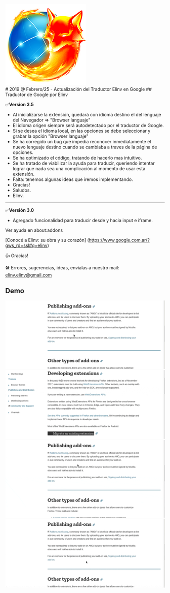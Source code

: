 <a href="https://www.google.com.ar/?gws_rd=ssl#q=elinv">
   <img src="./ico/firefox.png" 
   title="Ayudante del Traductor de Google" alt="Ayudante del Traductor de Google">
</a><br>
# 2019 @ Febrero/25  - Actualización del Traductor Elinv en Google
## Traductor de Google por Elinv

✅**Version 3.5**

- Al inicializarse la extensión, quedará con idioma destino
  el del lenguaje del Navegador => "Browser languaje"
- El idioma origen siempre será autodetectado por el traductor de Google.
- Si se desea el idioma local, en las opciones se debe seleccionar 
  y grabar la opción "Browser languaje"
- Se ha corregido un bug que impedía reconocer inmediatamente
  el nuevo lenguaje destino cuando se cambiaba a traves de la
  página de opciones.
- Se ha optimizado el código, tratando de hacerlo mas intuitivo.
- Se ha tratado de viabilizar la ayuda para traducir, 
  queriendo intentar lograr que nada sea una complicación al 
  momento de usar esta extensión.
- Falta: tenemos algunas ideas que iremos implementando.
- Gracias!
- Saludos.
- Elinv.

---

✅**Versión 3.0**
- Agregado funcionalidad para traducir desde y hacia input e iframe.

Ver ayuda en about:addons

[Conocé a Elinv: su obra y su corazón]
(https://www.google.com.ar/?gws_rd=ssl#q=elinv)

👍 Gracias!

🛠️ Errores, sugerencias, ideas, envialas a nuestro mail: <elinv.elinv@gmail.com>

## 	Demo

![demo](./videoTut/VideoTraducInGoogle.gif)
![demo](./videoTut/VideoTraducInSitu.gif)
![demo](./videoTut/VideoTraducMultitrad.gif)
![demo](./videoTut/VideoTraducPagEntera.gif)

